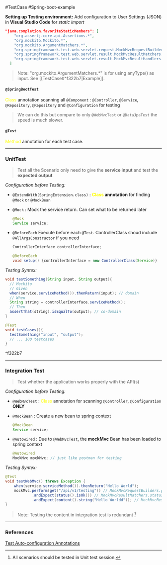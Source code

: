 #TestCase #Spring-boot-example 

**Setting up Testing environment:**
Add configuration to User Settings (JSON) in **Visual Studio Code** for _static import_

```json
"java.completion.favoriteStaticMembers": [
    "org.assertj.core.api.Assertions.*",
    "org.mockito.Mockito.*",
    "org.mockito.ArgumentMatchers.*",
    "org.springframework.test.web.servlet.request.MockMvcRequestBuilders.*",
    "org.springframework.test.web.servlet.result.MockMvcResultMatchers.*",
    "org.springframework.test.web.servlet.result.MockMvcResultHandlers.*",
  ]
```
> Note: "org.mockito.ArgumentMatchers.*" is for using anyType() as input. See [[TestCase#^f322b7|Example]].

#### `@SpringBootTest`  
<span style="color:yellow">Class</span> annotation scanning all `@Component` : `@Controller`, `@Service`, `@Repository`, `@Repository` and `@Configuration` for testing

> We can do this but compare to only `@WebMvcTest` or `@DataJpaTest` the speed is much slower.

#### `@Test`
<span style="color:yellow">Method</span> annotation for each test case.


---

### UnitTest

> Test all the Scenario
> only need to give the **service input** and test the **expected output**

*Configuration before Testing:*

- `@ExtendWith(SpringExtension.class)` 
  : **<span style="color:yellow">Class</span> annotation** for finding `@Mock` or `@MockBean`


- `@Mock`
  : Mock the service return. Can set what to be returned later
  ```java
  @Mock
  Service service;
  ```
  <!-- - `@InjectMocks`
    : only  Inject Class
    Find `@Mock`
    same as `@BeforeEach` but not safe -->
- `@BeforeEach`
  Execute before each `@Test`.
  ControllerClass shoud include `@AllArgsConstructor` if you need 

  ```java
  ControllerInterface controllerInterface;

  @BeforeEach
  void setup() {controllerInterface = new ControllerClass(Service)}
  ```
  
*Testing Syntex:*

```java
void testSomething(String input, String output){
  // Mockito
  // Given
  when(service.serviceMethod()).thenReturn(input); // domain
  // When
  String string = controllerInterface.serviceMethod();
  // Then
  assertThat(string).isEqualTo(output); // co-domain
}

@Test
void testCases(){
  testSomething("input", "output");
  // ... 100 testcases
}
```

^f322b7

---

### Integration Test

> Test whether the application works properly with the API(s)

*Configuration before Testing:*
- `@WebMvcTest`
  : <span style="color:yellow">Class</span> annotation for scanning `@Controller`, `@Configuration` **ONLY**

- `@MockBean`
  : Create a new bean to spring context

  ```java
  @MockBean
  Service service;
  ```

- `@Autowired`
  : Due to `@WebMvcTest`, the **mockMvc** Bean has been loaded to spring context
  ```java
  @Autowired
  MockMvc mockMvc; // just like postman for testing
  ```

*Testing Syntex:*

```java
@Test
void testWebMvc() throws Exception {
    when(service.serviceMethod()).thenReturn("Hello World");
    mockMvc.perform(get("/api/v1/testing")) // MockMvcRequestBuilders.get()
            .andExpect(status().isOk()) // MockMvcResultMatchers.status()
            .andExpect(content().string("Hello Worldd")); // MockMvcResultMatchers.content()
}
```
> Note: Testing the content in integration test is redundant [^1]
---
### References
[Test Auto-configuration Annotations](https://docs.spring.io/spring-boot/docs/current/reference/html/test-auto-configuration.html#appendix.test-auto-configuration)

[^1]: All scenarios should be tested in Unit test session.
